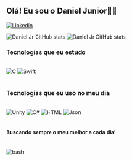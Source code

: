 
## Olá! Eu sou o Daniel Junior👋🏾

[![Linkedin](https://img.shields.io/badge/LinkedIn-0077B5?style=for-the-badge&logo=linkedin&logoColor=white)](www.linkedin.com/in/daniel-junior-00s)

![Daniel Jr GitHub stats](https://github-readme-stats.vercel.app/api?username=danieljr021&show_icons=true&theme=dracula)
![Daniel Jr GitHub stats](https://github-readme-stats.vercel.app/api/top-langs/?username=danieljr021&theme=blue-green)

### Tecnologias que eu estudo
<div style="display: inline_block"><br/>
 <img align="" alt="C" src="https://img.shields.io/badge/C-00599C?style=for-the-badge&logo=c&logoColor=white"/>
 <img align="" alt="Swift" src="https://img.shields.io/badge/Swift-FA7343?style=for-the-badge&logo=swift&logoColor=white"/>
<div><br/>
 
### Tecnologias que eu uso no meu dia
<div style="display: inline_block"><br/>
 <img align="" alt="Unity" src="https://img.shields.io/badge/Unity-100000?style=for-the-badge&logo=unity&logoColor=white"/>
 <img align="" alt="C#" src="https://img.shields.io/badge/C%23-239120?style=for-the-badge&logo=c-sharp&logoColor=white"/>
 <img align="" alt="HTML" src="https://img.shields.io/badge/HTML5-E34F26?style=for-the-badge&logo=html5&logoColor=white"/>
 <img align="" alt="Json" src="https://img.shields.io/badge/JavaScript-323330?style=for-the-badge&logo=javascript&logoColor=F7DF1E"/>
<div><br/>

#### Buscando sempre o meu melhor a cada dia!
<div style="display: inline_block"><br/>
 <img align="" alt="bash" src="https://img.shields.io/badge/Made%20with-Bash-1f425f.svg"/>
 <div><br/>
